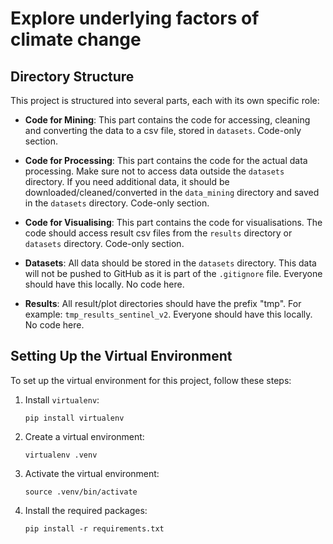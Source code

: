 # Explore underlying factors of climate change


## Directory Structure
This project is structured into several parts, each with its own specific role:

- **Code for Mining**: This part contains the code for accessing, cleaning and converting the data to a csv file, stored in `datasets`. Code-only section.

- **Code for Processing**: This part contains the code for the actual data processing. Make sure not to access data outside the `datasets` directory. If you need additional data, it should be downloaded/cleaned/converted in the `data_mining` directory and saved in the `datasets` directory. Code-only section.

- **Code for Visualising**: This part contains the code for visualisations. The code should access result csv files from the `results` directory or `datasets` directory. Code-only section.

- **Datasets**: All data should be stored in the `datasets` directory. This data will not be pushed to GitHub as it is part of the `.gitignore` file. Everyone should have this locally. No code here.

- **Results**: All result/plot directories should have the prefix "tmp". For example: `tmp_results_sentinel_v2`. Everyone should have this locally. No code here.

## Setting Up the Virtual Environment

To set up the virtual environment for this project, follow these steps:

1. Install `virtualenv`:

    ```shell
    pip install virtualenv
    ```

1. Create a virtual environment:

    ```shell
    virtualenv .venv
    ```

1. Activate the virtual environment:

    ```shell
    source .venv/bin/activate
    ```

1. Install the required packages:

    ```shell
    pip install -r requirements.txt
    ```
